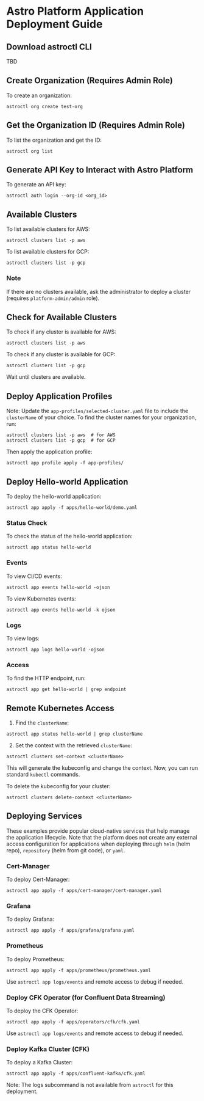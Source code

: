 
# Astro Platform Application Deployment Guide

## Download astroctl CLI
TBD

## Create Organization (Requires Admin Role)
To create an organization:
```
astroctl org create test-org
```

## Get the Organization ID (Requires Admin Role)
To list the organization and get the ID:
```
astroctl org list
```

## Generate API Key to Interact with Astro Platform
To generate an API key:
```
astroctl auth login --org-id <org_id>
```

## Available Clusters
To list available clusters for AWS:
```
astroctl clusters list -p aws
```
To list available clusters for GCP:
```
astroctl clusters list -p gcp
```

### Note
If there are no clusters available, ask the administrator to deploy a cluster (requires `platform-admin/admin` role).

## Check for Available Clusters
To check if any cluster is available for AWS:
```
astroctl clusters list -p aws
```
To check if any cluster is available for GCP:
```
astroctl clusters list -p gcp
```
Wait until clusters are available.

## Deploy Application Profiles
Note: Update the `app-profiles/selected-cluster.yaml` file to include the `clusterName` of your choice. To find the cluster names for your organization, run:
```
astroctl clusters list -p aws  # for AWS
astroctl clusters list -p gcp  # for GCP
```
Then apply the application profile:
```
astroctl app profile apply -f app-profiles/
```

## Deploy Hello-world Application
To deploy the hello-world application:
```
astroctl app apply -f apps/hello-world/demo.yaml
```

### Status Check
To check the status of the hello-world application:
```
astroctl app status hello-world
```

### Events
To view CI/CD events:
```
astroctl app events hello-world -ojson
```
To view Kubernetes events:
```
astroctl app events hello-world -k ojson
```

### Logs
To view logs:
```
astroctl app logs hello-world -ojson
```

### Access
To find the HTTP endpoint, run:
```
astroctl app get hello-world | grep endpoint
```

## Remote Kubernetes Access
1. Find the `clusterName`:
```
astroctl app status hello-world | grep clusterName
```
2. Set the context with the retrieved `clusterName`:
```
astroctl clusters set-context <clusterName>
```
This will generate the kubeconfig and change the context. Now, you can run standard `kubectl` commands.

To delete the kubeconfig for your cluster:
```
astroctl clusters delete-context <clusterName>
```

## Deploying Services
These examples provide popular cloud-native services that help manage the application lifecycle. Note that the platform does not create any external access configuration for applications when deploying through `helm` (helm repo), `repository` (helm from git code), or `yaml`.

### Cert-Manager
To deploy Cert-Manager:
```
astroctl app apply -f apps/cert-manager/cert-manager.yaml
```

### Grafana
To deploy Grafana:
```
astroctl app apply -f apps/grafana/grafana.yaml
```

### Prometheus
To deploy Prometheus:
```
astroctl app apply -f apps/prometheus/prometheus.yaml
```
Use `astroctl app logs/events` and remote access to debug if needed.

### Deploy CFK Operator (for Confluent Data Streaming)
To deploy the CFK Operator:
```
astroctl app apply -f apps/operators/cfk/cfk.yaml
```
Use `astroctl app logs/events` and remote access to debug if needed.

### Deploy Kafka Cluster (CFK)
To deploy a Kafka Cluster:
```
astroctl app apply -f apps/confluent-kafka/cfk.yaml
```
Note: The logs subcommand is not available from `astroctl` for this deployment.
